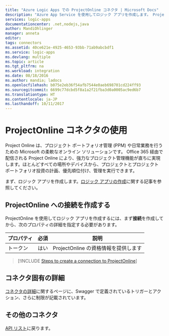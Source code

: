 ```yaml
---
title: "Azure Logic Apps での ProjectOnline コネクタ | Microsoft Docs"
description: "Azure App Service を使用してロジック アプリを作成します。 Project Online は、プロジェクト ポートフォリオ管理 (PPM) や日常業務を行うための Microsoft の柔軟なオンライン ソリューションです。 Office 365 経由で配信される Project Online により、強力なプロジェクト管理機能が直ちに実現します。ほとんどすべての場所やデバイスから、プロジェクトとプロジェクト ポートフォリオ投資の計画、優先順位付け、管理を実行できます。"
services: logic-apps
documentationcenter: .net,nodejs,java
author: MandiOhlinger
manager: anneta
editor: 
tags: connectors
ms.assetid: 40ce621e-4925-4653-93bb-71ab9abcbdf1
ms.service: logic-apps
ms.devlang: multiple
ms.topic: article
ms.tgt_pltfrm: na
ms.workload: integration
ms.date: 08/18/2016
ms.author: mandia; ladocs
ms.openlocfilehash: b075e2eb36f54afb7544e0aeb698701cd224ff93
ms.sourcegitcommit: 6699c77dcbd5f8a1a2f21fba3d0a0005ac9ed6b7
ms.translationtype: HT
ms.contentlocale: ja-JP
ms.lasthandoff: 10/11/2017
---
```

# <a name="get-started-with-the-projectonline-connector"></a>ProjectOnline コネクタの使用
Project Online は、プロジェクト ポートフォリオ管理 (PPM) や日常業務を行うための Microsoft の柔軟なオンライン ソリューションです。 Office 365 経由で配信される Project Online により、強力なプロジェクト管理機能が直ちに実現します。ほとんどすべての場所やデバイスから、プロジェクトとプロジェクト ポートフォリオ投資の計画、優先順位付け、管理を実行できます。

まず、ロジック アプリを作成します。[ロジック アプリの作成](../logic-apps/logic-apps-create-a-logic-app.md)に関する記事を参照してください。

## <a name="create-a-connection-to-projectonline"></a>ProjectOnline への接続を作成する
ProjectOnline を使用してロジック アプリを作成するには、まず**接続**を作成してから、次のプロパティの詳細を指定する必要があります。 

| プロパティ | 必須 | 説明 |
| --- | --- | --- |
| トークン |はい |ProjectOnline の資格情報を提供します |

> [!INCLUDE [Steps to create a connection to ProjectOnline](../../includes/connectors-create-api-projectonline.md)]
> 

## <a name="connector-specific-details"></a>コネクタ固有の詳細

[コネクタの詳細](/connectors/projectonline/)に関するページに、Swagger で定義されているトリガーとアクション、さらに制限が記載されています。

## <a name="more-connectors"></a>その他のコネクタ
[API リスト](apis-list.md)に戻ります。